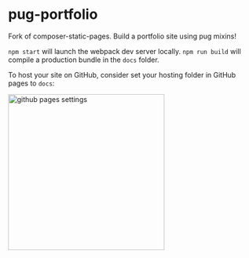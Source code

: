 # pug-portfolio
Fork of composer-static-pages. Build a portfolio site using pug mixins!

`npm start` will launch the webpack dev server locally.
`npm run build` will compile a production bundle in the `docs` folder.

To host your site on GitHub, consider set your hosting folder in GitHub pages to `docs`: 

<img width="318" alt="github pages settings" src="https://user-images.githubusercontent.com/9970080/187214535-e22f2038-84b7-46dc-a540-db1e60e37179.png">

